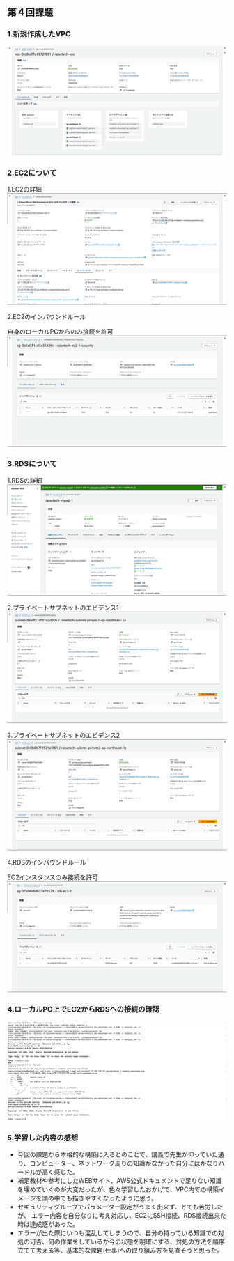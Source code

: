 ## 第４回課題

### 1.新規作成したVPC

  ![VPC](task-image/lecture04/VPC.png)

### 2.EC2について

  1.EC2の詳細
  ![EC2詳細](task-image/lecture04/EC2詳細.png)

  2.EC2のインバウンドルール
 
  自身のローカルPCからのみ接続を許可
  ![EC2インバウンドルール](task-image/lecture04/EC2インバウンドルール.png)

### 3.RDSについて

  1.RDSの詳細
  ![RDS詳細](task-image/lecture04/RDS詳細.png)

  2.プライベートサブネットのエビデンス1
  ![プライベートサブネット1](task-image/lecture04/プライベートサブネット1.png)

  3.プライベートサブネットのエビデンス2
  ![プライベートサブネット2](task-image/lecture04/プライベートサブネット2.png) 

  4.RDSのインバウンドルール
  
  EC2インスタンスのみ接続を許可
  ![RDSインバウンドルール](task-image/lecture04/RDSインバウンドルール.png)

### 4.ローカルPC上でEC2からRDSへの接続の確認

  ![EC2からRDSへの接続確認](task-image/lecture04/EC2からRDSへの接続確認.png)

### 5.学習した内容の感想

  - 今回の課題から本格的な構築に入るとのことで、講義で先生が仰っていた通り、コンピューター、ネットワーク周りの知識がなかった自分にはかなりハードルが高く感じた。
  - 補足教材や参考にしたWEBサイト、AWS公式ドキュメントで足りない知識を埋めていくのが大変だったが、色々学習したおかげで、VPC内での構築イメージを頭の中でも描きやすくなったように思う。
  - セキュリティグループでパラメーター設定がうまく出来ず、とても苦労したが、 エラー内容を自分なりに考え対応し、EC2にSSH接続、RDS接続出来た時は達成感があった。
  - エラーが出た際にいつも混乱してしまうので、自分の持っている知識での対処の可否、何の作業をしているか今の状態を明確にする、対処の方法を順序立てて考える等、基本的な課題(仕事)への取り組み方を見直そうと思った。
